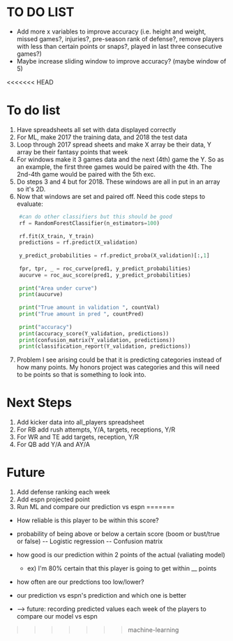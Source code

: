 # TO DO LIST
* Add more x variables to improve accuracy (i.e. height and weight, missed games?, injuries?, pre-season rank of defense?, remove players with less than certain points or snaps?, played in last three consecutive games?)
* Maybe increase sliding window to improve accuracy? (maybe window of 5)

<<<<<<< HEAD
# To do list

1. Have spreadsheets all set with data displayed correctly
2. For ML, make 2017 the training data, and 2018 the test data
3. Loop through 2017 spread sheets and make X array be their data, Y array be their fantasy points that week
4. For windows make it 3 games data and the next (4th) game the Y. So as an example, the first three games would be paired with the 4th. The 2nd-4th game would be paired with the 5th exc. 
5. Do steps 3 and 4 but for 2018. These windows are all in put in an array so it's 2D.
6. Now that windows are set and paired off. Need this code steps to evaluate:
```python
    #can do other classifiers but this should be good
    rf = RandomForestClassifier(n_estimators=100)
    
    rf.fit(X_train, Y_train)
    predictions = rf.predict(X_validation) 
    
    y_predict_probabilities = rf.predict_proba(X_validation)[:,1]
    
    fpr, tpr, _ = roc_curve(pred1, y_predict_probabilities)
    aucurve = roc_auc_score(pred1, y_predict_probabilities)
    
    print("Area under curve")
    print(aucurve)
    
    print("True amount in validation ", countVal)
    print("True amount in pred ", countPred)
    
    print("accuracy")
    print(accuracy_score(Y_validation, predictions))
    print(confusion_matrix(Y_validation, predictions))
    print(classification_report(Y_validation, predictions))

```
7. Problem I see arising could be that it is predicting categories instead of how many points. My honors project was categories and this will need to be points so that is something to look into.

# Next Steps
1. Add kicker data into all_players spreadsheet
2. For RB add rush attempts, Y/A, targets, receptions, Y/R
3. For WR and TE add targets, reception, Y/R
4. For QB add Y/A and AY/A

# Future
1. Add defense ranking each week
2. Add espn projected point
3. Run ML and compare our prediction vs espn
=======

* How reliable is this player to be within this score?    
* probability of being above or below a certain score (boom or bust/true or false)
    -- Logistic regression
    -- Confusion matrix
* how good is our prediction within 2 points of the actual (valiating model)
    * ex) I'm 80% certain that this player is going to get within __ points
* how often are our predctions too low/lower?
* our prediction vs espn's prediction and which one is better


* --> future: recording predicted values each week of the players to compare our model vs espn
    
>>>>>>> machine-learning
